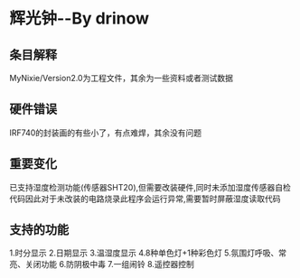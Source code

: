 # 辉光钟--By drinow
## 条目解释
MyNixie/Version2.0为工程文件，其余为一些资料或者测试数据

## 硬件错误
IRF740的封装画的有些小了，有点难焊，其余没有问题

## 重要变化
已支持湿度检测功能(传感器SHT20),但需要改装硬件,同时未添加湿度传感器自检代码因此对于未改装的电路烧录此程序会运行异常,需要暂时屏蔽湿度读取代码

## 支持的功能
1.时分显示
2.日期显示
3.温湿度显示
4.8种单色灯+1种彩色灯
5.氛围灯呼吸、常亮、关闭功能
6.防阴极中毒
7.一组闹铃
8.遥控器控制

